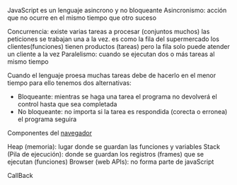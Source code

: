 JavaScript es un lenguaje asincrono y no bloqueante
Asincronismo: acción que no ocurre en el mismo tiempo que otro suceso

Concurrencia: existe varias tareas a procesar (conjuntos muchos)
las peticiones se trabajan una a la vez. es como la fila del supermercado
los clientes(funciones) tienen productos (tareas) pero la fila solo puede
atender un cliente a la vez
Paralelismo:
cuando se ejecutan dos o más tareas al mismo tiempo

Cuando el lenguaje proesa muchas tareas debe de hacerlo en el menor tiempo
para ello tenemos dos alternativas:
- Bloqueante: mientras se haga una tarea el programa no devolverá el control 
  hasta que sea completada
- No bloqueante: no importa si la tarea es respondida (corecta o erronea) el programa seguira

Componentes del [navegador](https://miro.medium.com/max/1400/1*7GXoHZiIUhlKuKGT22gHmA.png)

Heap (memoria): lugar donde se guardan las funciones y variables
Stack (Pila de ejecución): donde se guardan los registros (frames) que se ejecutan (funciones)
Browser (web APIs): no forma parte de javaScript

CallBack